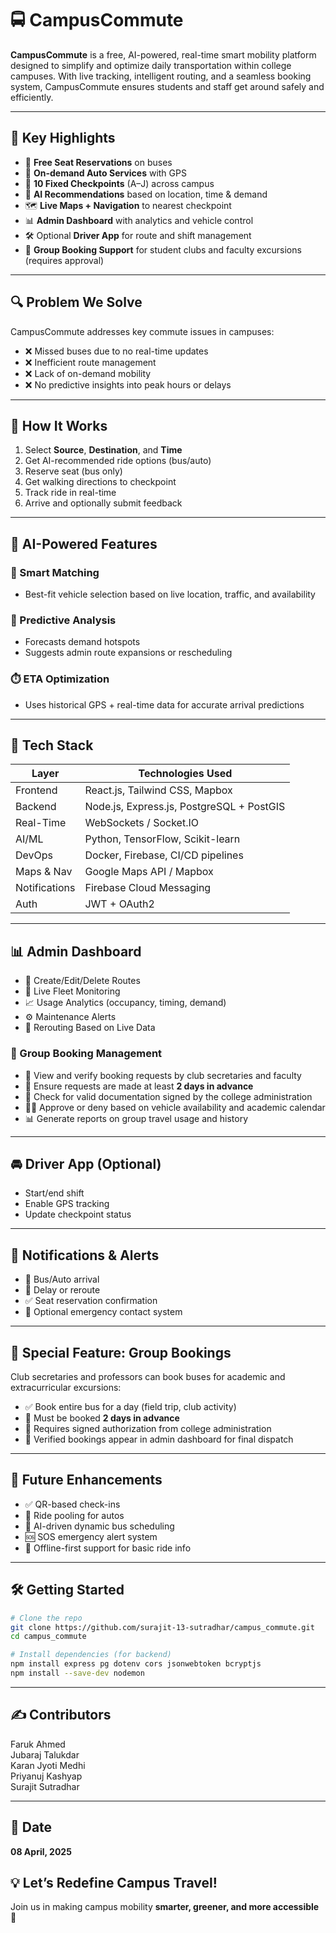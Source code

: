 # 🚍 CampusCommute

**CampusCommute** is a free, AI-powered, real-time smart mobility platform designed to simplify and optimize daily transportation within college campuses. With live tracking, intelligent routing, and a seamless booking system, CampusCommute ensures students and staff get around safely and efficiently.

---

## 🌟 Key Highlights

- 🎫 **Free Seat Reservations** on buses
- 🚗 **On-demand Auto Services** with GPS
- 📍 **10 Fixed Checkpoints** (A–J) across campus
- 🧠 **AI Recommendations** based on location, time & demand
- 🗺️ **Live Maps + Navigation** to nearest checkpoint
- 📊 **Admin Dashboard** with analytics and vehicle control
- 🛠️ Optional **Driver App** for route and shift management
- 🚌 **Group Booking Support** for student clubs and faculty excursions (requires approval)

---

## 🔍 Problem We Solve

CampusCommute addresses key commute issues in campuses:

- ❌ Missed buses due to no real-time updates  
- ❌ Inefficient route management  
- ❌ Lack of on-demand mobility  
- ❌ No predictive insights into peak hours or delays  

---

## 🧭 How It Works

1. Select **Source**, **Destination**, and **Time**
2. Get AI-recommended ride options (bus/auto)
3. Reserve seat (bus only)
4. Get walking directions to checkpoint
5. Track ride in real-time
6. Arrive and optionally submit feedback

---

## 🧠 AI-Powered Features

### 🚦 Smart Matching
- Best-fit vehicle selection based on live location, traffic, and availability

### 🔮 Predictive Analysis
- Forecasts demand hotspots
- Suggests admin route expansions or rescheduling

### ⏱️ ETA Optimization
- Uses historical GPS + real-time data for accurate arrival predictions

---

## 🧰 Tech Stack

| Layer        | Technologies Used                                  |
|--------------|----------------------------------------------------|
| Frontend     | React.js, Tailwind CSS, Mapbox                     |
| Backend      | Node.js, Express.js, PostgreSQL + PostGIS          |
| Real-Time    | WebSockets / Socket.IO                             |
| AI/ML        | Python, TensorFlow, Scikit-learn                   |
| DevOps       | Docker, Firebase, CI/CD pipelines                  |
| Maps & Nav   | Google Maps API / Mapbox                           |
| Notifications| Firebase Cloud Messaging                          |
| Auth         | JWT + OAuth2                                       |

---

## 📊 Admin Dashboard

- 🚏 Create/Edit/Delete Routes
- 🚌 Live Fleet Monitoring
- 📈 Usage Analytics (occupancy, timing, demand)
- ⚙️ Maintenance Alerts
- 🔁 Rerouting Based on Live Data

### 🧾 Group Booking Management

- 📌 View and verify booking requests by club secretaries and faculty
- 📅 Ensure requests are made at least **2 days in advance**
- 📝 Check for valid documentation signed by the college administration
- 🧑‍💼 Approve or deny based on vehicle availability and academic calendar
- 📊 Generate reports on group travel usage and history

---

## 🚘 Driver App (Optional)

- Start/end shift
- Enable GPS tracking
- Update checkpoint status

---

## 🔔 Notifications & Alerts

- 🔔 Bus/Auto arrival
- 🔁 Delay or reroute
- ✅ Seat reservation confirmation
- 🚨 Optional emergency contact system

---

## 🌟 Special Feature: Group Bookings

Club secretaries and professors can book buses for academic and extracurricular excursions:

- ✅ Book entire bus for a day (field trip, club activity)
- 📅 Must be booked **2 days in advance**
- 📝 Requires signed authorization from college administration
- 📂 Verified bookings appear in admin dashboard for final dispatch

---

## 🔮 Future Enhancements

- ✅ QR-based check-ins  
- 👥 Ride pooling for autos  
- 🧠 AI-driven dynamic bus scheduling  
- 🆘 SOS emergency alert system  
- 📴 Offline-first support for basic ride info  

---

## 🛠️ Getting Started

```bash
# Clone the repo
git clone https://github.com/surajit-13-sutradhar/campus_commute.git
cd campus_commute

# Install dependencies (for backend)
npm install express pg dotenv cors jsonwebtoken bcryptjs
npm install --save-dev nodemon
```
---

## ✍️ Contributors

Faruk Ahmed  
Jubaraj Talukdar  
Karan Jyoti Medhi  
Priyanuj Kashyap  
Surajit Sutradhar  

---

## 📅 Date

**08 April, 2025**

## 💡 Let’s Redefine Campus Travel!

Join us in making campus mobility **smarter, greener, and more accessible** 🚀

